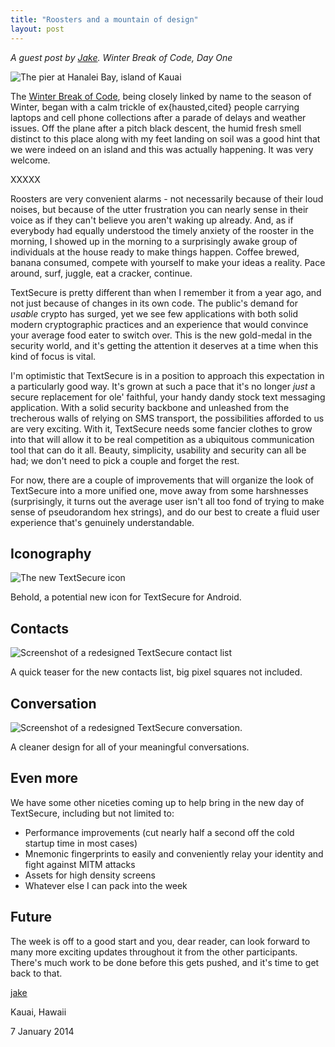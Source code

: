 ```yaml
---
title: "Roosters and a mountain of design"
layout: post
---
```


*A guest post by [Jake](https://twitter.com/clpwn). Winter Break of Code, Day One*

<img src="/blog/images/jake-wboc-pier.jpg" class="nice" alt="The pier at Hanalei Bay, island of Kauai" />

The [Winter Break of Code](/blog/winter-break-of-code), being closely linked by name to the season of Winter, began with a calm trickle of ex{hausted,cited} people carrying laptops and cell phone collections after a parade of delays and weather issues. Off the plane after a pitch black descent, the humid fresh smell distinct to this place along with my feet landing on soil was a good hint that we were indeed on an island and this was actually happening. It was very welcome.

XXXXX

Roosters are very convenient alarms - not necessarily because of their loud noises, but because of the utter frustration you can nearly sense in their voice as if they can't believe you aren't waking up already. And, as if everybody had equally understood the timely anxiety of the rooster in the morning, I showed up in the morning to a surprisingly awake group of individuals at the house ready to make things happen. Coffee brewed, banana consumed, compete with yourself to make your ideas a reality. Pace around, surf, juggle, eat a cracker, continue.

TextSecure is pretty different than when I remember it from a year ago, and not just because of changes in its own code. The public's demand for *usable* crypto has surged, yet we see few applications with both solid modern cryptographic practices and an experience that would convince your average food eater to switch over. This is the new gold-medal in the security world, and it's getting the attention it deserves at a time when this kind of focus is vital.

I'm optimistic that TextSecure is in a position to approach this expectation in a particularly good way. It's grown at such a pace that it's no longer *just* a secure replacement for ole' faithful, your handy dandy stock text messaging application. With a solid security backbone and  unleashed from the trecherous walls of relying on SMS transport, the possibilities afforded to us are very exciting. With it, TextSecure needs some fancier clothes to grow into that will allow it to be real competition as a ubiquitous communication tool that can do it all. Beauty, simplicity, usability and security can all be had; we don't need to pick a couple and forget the rest.

For now, there are a couple of improvements that will organize the look of TextSecure into a more unified one, move away from some harshnesses (surprisingly, it turns out the average user isn't all too fond of trying to make sense of pseudorandom hex strings), and do our best to create a fluid user experience that's genuinely understandable.

## Iconography

<img src="/blog/images/jake-wboc-ts-icon.png" class="nice" alt="The new TextSecure icon" />

Behold, a potential new icon for TextSecure for Android.

## Contacts

<img src="/blog/images/jake-wboc-ts-contactslist.png" class="nice" alt="Screenshot of a redesigned TextSecure contact list" />

A quick teaser for the new contacts list, big pixel squares not included.

## Conversation

<img src="/blog/images/jake-wboc-ts-conversation.png" class="nice" alt="Screenshot of a redesigned TextSecure conversation." />

A cleaner design for all of your meaningful conversations.

## Even more

We have some other niceties coming up to help bring in the new day of TextSecure, including but not limited to:

* Performance improvements (cut nearly half a second off the cold startup time in most cases)
* Mnemonic fingerprints to easily and conveniently relay your identity and fight against MITM attacks
* Assets for high density screens
* Whatever else I can pack into the week

## Future

The week is off to a good start and you, dear reader, can look forward to many more exciting updates throughout it from the other participants. There's much work to be done before this gets pushed, and it's time to get back to that.

[jake](https://twitter.com/clpwn)

Kauai, Hawaii

7 January 2014
